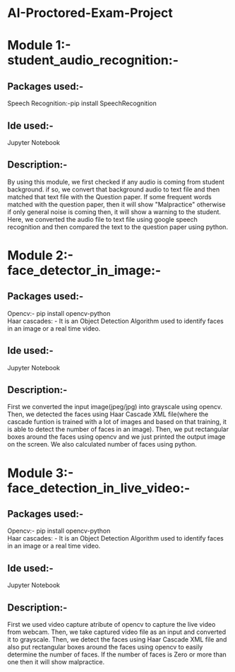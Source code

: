 # AI-Proctored-Exam-Project
# Module 1:- student_audio_recognition:-
## Packages used:-
   Speech Recognition:-pip install SpeechRecognition
## Ide used:-
   Jupyter Notebook
## Description:-
By using this module, we first checked if any audio is coming from student background. if so, we convert that background audio to text file and then matched that text file with the Question paper. If some frequent words matched with the question paper, then it will show "Malpractice" otherwise if only general noise is coming then, it will show a warning to the student. 
Here, we converted the audio file to text file using google speech recognition and then compared the text to the question paper using python.

# Module 2:- face_detector_in_image:-
## Packages used:-
   Opencv:- pip install opencv-python  
   Haar cascades: - It is an Object Detection Algorithm used to identify faces in an image or a real time video.
## Ide used:-
   Jupyter Notebook
## Description:-
First we converted the input image(jpeg/jpg) into grayscale using opencv. Then, we detected the faces using Haar Cascade XML file(where the cascade funtion is trained with a lot of images and based on that training, it is able to detect the number of faces in an image). Then, we put rectangular boxes around the faces using opencv and we just printed the output image on the screen. We also calculated number of faces using python.

# Module 3:- face_detection_in_live_video:-
## Packages used:-
   Opencv:- pip install opencv-python  
   Haar cascades: - It is an Object Detection Algorithm used to identify faces in an image or a real time video.
 ## Ide used:-
   Jupyter Notebook
 ## Description:-
 First we used video capture atribute of opencv to capture the live video from webcam. Then, we take captured video file as an input and converted it to grayscale. Then, we detect
 the faces using Haar Cascade XML file and also put rectangular boxes around the faces using opencv to easily determine the number of faces. 
 If the number of faces is Zero or more than one then it will show malpractice.
